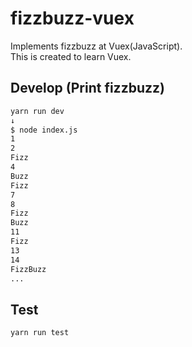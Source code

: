 # fizzbuzz-vuex
Implements fizzbuzz at Vuex(JavaScript).<br>
This is created to learn Vuex.



## Develop (Print fizzbuzz)

```bash
yarn run dev
↓
$ node index.js
1
2
Fizz
4
Buzz
Fizz
7
8
Fizz
Buzz
11
Fizz
13
14
FizzBuzz
...
```



## Test

```bash
yarn run test
```

